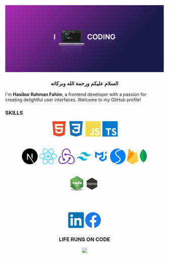 <img src="./codee.png" />

  <h3 align="center">السلام عليكم ورحمة الله وبركاته</h3>
  
I'm **Hasibur Rahman Fahim**, a frontend developer with a passion for creating delightful user interfaces. Welcome to my GitHub profile!

 
 

### SKILLS

 <div align="center">  
    <img alt="HTML" height="50"  src="./html2.svg" />
    <img alt="HTML"  height="50" src="./css2.svg" />
    <img alt="JavaScript"  height="50"  src="./js2.svg" />
    <img alt="TypeScript"   height="50" src="./ts2.svg" />
</div>         
<br/><br/>         
 
<div align="center">  
  <img alt="NODEJS" height="50"  src="./nextjs2.svg" />
   <img alt="NODEJS" height="50"   src="./react.png" />
    <img alt="NODEJS" height="50"   src="./redux.png" />
     <img alt="NODEJS" height="50"  src="./tailwind.png"/>
      <img alt="NODEJS" height="50"  src="./mui.png" />
       <img alt="NODEJS" height="50"  src="./swiper.svg"/>
        <img alt="NODEJS" height="50"   src="./Firebase.png" />
         <img alt="NODEJS" height="50"   src="./mongodb.png"/>
         
</div>         
<br/><br/>  

 <div align="center">  
    <img alt="NODEJS" height="50"  src="./node-js.png" />
    <img alt="EXPRESS"  height="50" src="./express.png" />
</div>


 <br/><br/>  
 <div align="center">  
    <img alt="linkend" height="50"  src="./linkedin.jpg" />
    <img alt="FACEBOON"  height="50" src="./facebook.png" />
 </div>
  <h3 align="center">LIFE RUNS ON CODE </h3>
  <p align="center">
    <img src="https://capsule-render.vercel.app/api?type=waving&color=gradient&height=100&section=footer"/>
    <!--      <img src="./footer.svg"/> -->
  </p>


<!-- <img margin="margin-auto" src="./68747470733a2f2f63617073756c652d72656e6465722e76657263656c2e6170702f6170693f747970653d776176696e6726636f6c6f723d6772616469656e74266865696768743d3130302673656374696f6e3d666f6f746572.svg" /> -->

